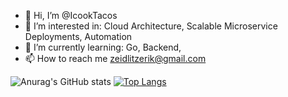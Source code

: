 - 👋 Hi, I’m @IcookTacos
- 👀 I’m interested in: Cloud Architecture, Scalable Microservice Deployments, Automation
- 🌱 I’m currently learning: Go, Backend, 
- 📫 How to reach me zeidlitzerik@gmail.com

<!---
IcookTacos/IcookTacos is a ✨ special ✨ repository because its `README.md` (this file) appears on your GitHub profile.
You can click the Preview link to take a look at your changes.
--->

![Anurag's GitHub stats](https://github-readme-stats.vercel.app/api?username=IcookTacos&show_icons=true&theme=radical)
[![Top Langs](https://github-readme-stats.vercel.app/api/top-langs/?username=IcookTacos&layout=compact)](https://github.com/anuraghazra/github-readme-stats)
